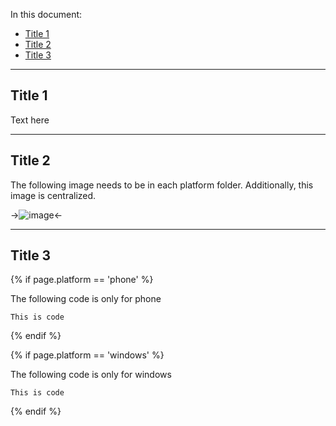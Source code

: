 In this document:

* [Title 1](#1)
* [Title 2](#2)
* [Title 3](#3)

---

## Title 1

Text here

---

## Title 2

The following image needs to be in each platform folder. Additionally, this image is centralized.

->![image](images/sample-image.png)<-

---

## Title 3

{% if page.platform == 'phone' %}

The following code is only for phone

    This is code

{% endif %}

{% if page.platform == 'windows' %}

The following code is only for windows

    This is code

{% endif %}
